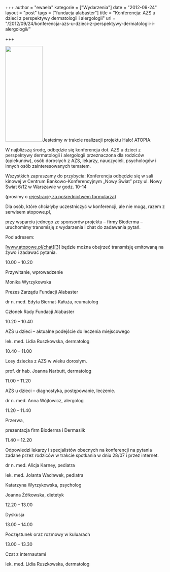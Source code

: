 +++
author = "ewaela"
kategorie = ["Wydarzenia"]
date = "2012-09-24"
layout = "post"
tags = ["fundacja alabaster"]
title = "Konferencja: AZS u dzieci z perspektywy dermatologii i alergologii"
url = "/2012/09/24/konferencja-azs-u-dzieci-z-perspektywy-dermatologii-i-alergologii/"

+++

[<img src="http://blog.atopowe.pl/wp-content/uploads/2012/09/Zaproszenie_26-09_v2-117x300.jpg" alt="" width="117" height="300" class="alignleft size-medium wp-image-2949" />][1]Jesteśmy w trakcie realizacji projektu Halo! ATOPIA.

W najbliższą środę, odbędzie się konferencja dot. AZS u dzieci z perspektywy dermatologii i alergologii przeznaczona dla rodziców (opiekunów), osób dorosłych z AZS, lekarzy, nauczycieli, psychologów i innych osób zainteresowanych tematem.

Wszystkich zapraszamy do przybycia: Konferencja odbędzie się w sali kinowej w Centrum Bankowo-Konferencyjnym &#8222;Nowy Świat&#8221; przy ul. Nowy Świat 6/12 w Warszawie w godz. 10-14

(prosimy o [rejestrację za pośrednictwem formularza][2])

Dla osób, które chciałyby uczestniczyć w konferencji, ale nie mogą, razem z serwisem atopowe.pl,
  
przy wsparciu jednego ze sponsorów projektu &#8211; firmy Bioderma &#8211; uruchomimy transmisję z wydarzenia i chat do zadawania pytań.

Pod adresem:
  
[www.atopowe.pl/chat][3] będzie można obejrzeć transmisję emitowaną na żywo i zadawać pytania. 

<!--more-->


  
10.00 &#8211; 10.20
  
Przywitanie, wprowadzenie

Monika Wyrzykowska
  
Prezes Zarządu Fundacji Alabaster

dr n. med. Edyta Biernat-Kałuża, reumatolog
  
Członek Rady Fundacji Alabaster

10.20 – 10.40
  
AZS u dzieci – aktualne podejście do leczenia miejscowego
  
lek. med. Lidia Ruszkowska, dermatolog

10.40 – 11.00
  
Losy dziecka z AZS w wieku dorosłym.
  
prof. dr hab. Joanna Narbutt, dermatolog

11.00 – 11.20
  
AZS u dzieci – diagnostyka, postępowanie, leczenie.
  
dr n. med. Anna Wójtowicz, alergolog

11.20 – 11.40
  
Przerwa,
  
prezentacja firm Bioderma i Dermasilk

11.40 – 12.20
  
Odpowiedzi lekarzy i specjalistów obecnych na konferencji na pytania zadane przez rodziców w trakcie spotkania w dniu 28/07 i przez internet.

dr n. med. Alicja Karney, pediatra
  
lek. med. Jolanta Wacławek, pediatra
  
Katarzyna Wyrzykowska, psycholog
  
Joanna Żółkowska, dietetyk

12.20 – 13.00
  
Dyskusja

13.00 – 14.00
  
Poczęstunek oraz rozmowy w kuluarach

13.00 &#8211; 13.30
  
Czat z internautami
  
lek. med. Lidia Ruszkowska, dermatolog

 [1]: http://blog.atopowe.pl/wp-content/uploads/2012/09/Zaproszenie_26-09_v2.jpg
 [2]: http://haloatopia.pl/home/20120926/
 [3]: http://atopowe.pl/chat